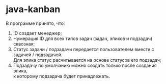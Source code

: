 # java-kanban
В программе принято, что:
1) ID создает менеджер;
2) Нумерация ID для всех типов задач (задач, эпиков и подзадач) сквозная;
3) Статус задачи / подзадачи передается пользователем вместе с задачей / подзадачей.  
   Для эпика статус расчитывается на основе статусов его подзадач;
4) Подзадачу по умолчанию можно создать только после создания эпика,  
   к которому подзадача будет принадлежать.
